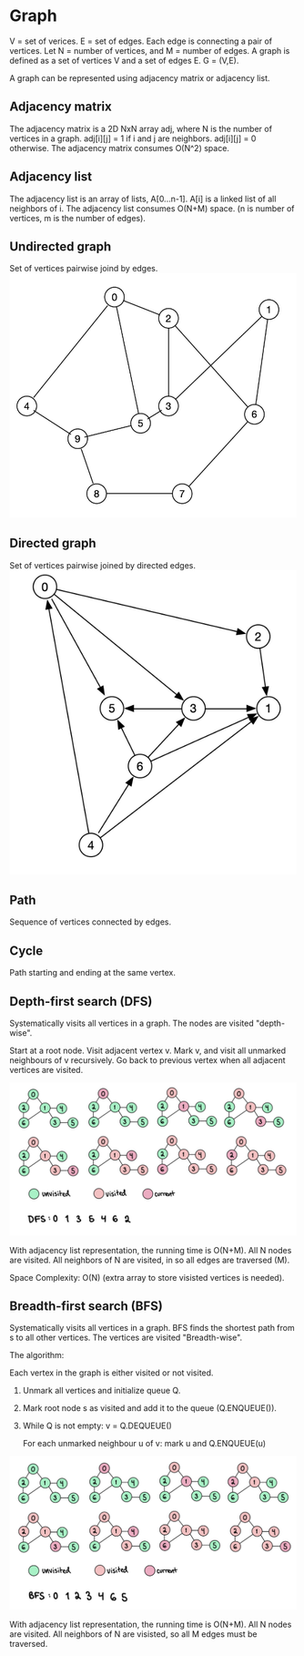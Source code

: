 # Graph
V = set of verices.
E = set of edges. 
Each edge is connecting a pair of vertices.
Let N = number of vertices, and M = number of edges.
A graph is defined as a set of vertices V and a set of edges E. G = (V,E). 

A graph can be represented using adjacency matrix or adjacency list. 

## Adjacency matrix
The adjacency matrix is a 2D NxN array adj, where N is the number of vertices in a graph.
adj[i][j] = 1 if i and j are neighbors. adj[i][j] = 0 otherwise.
The adjacency matrix consumes O(N^2) space.

## Adjacency list
The adjacency list is an array of lists, A[0...n-1].
A[i] is a linked list of all neighbors of i.
The adjacency list consumes O(N+M) space. (n is number of vertices, m is the number of edges).

## Undirected graph
Set of vertices pairwise joind by edges.
![graph1](Illustrations_graph/graph1.png)


## Directed graph
Set of vertices pairwise joined by directed edges.
![graph2](Illustrations_graph/graph2.png)

## Path
Sequence of vertices connected by edges.

## Cycle
Path starting and ending at the same vertex.

## Depth-first search (DFS)
Systematically visits all vertices  in a graph. The nodes are visited "depth-wise".

Start at a root node. Visit adjacent vertex v. Mark v, and visit all unmarked neighbours of v recursively. Go back to previous vertex when all adjacent vertices are visited.


![DFS_illustration](Illustrations_graph/DFS_illustration.jpg)

With adjacency list representation, the running time is O(N+M). All N nodes are visited. All neighbors of N are visited, in so all edges are traversed (M).

Space Complexity: O(N) (extra array to store visisted vertices is needed).
## Breadth-first search (BFS)
Systematically visits all vertices in a graph. BFS finds the shortest path from s to all other vertices. The vertices are visited "Breadth-wise".

The algorithm:

Each vertex in the graph is either visited or not visited.
1. Unmark all vertices and initialize queue Q.
2. Mark root node s as visited and add it to the queue (Q.ENQUEUE()).
3. While Q is not empty:
    v = Q.DEQUEUE()
    
    For each unmarked neighbour u of v: mark u and Q.ENQUEUE(u)

![BFS_illustration](Illustrations_graph/BFS_illustration.jpg)

With adjacency list representation, the running time is O(N+M). All N nodes are visited. All neighbors of N are visisted, so all M edges must be traversed.
